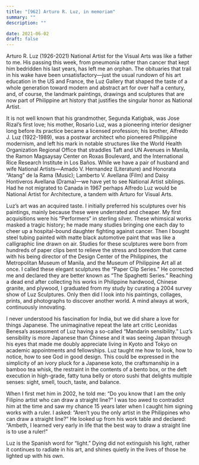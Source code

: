 ```yaml
---
title: "[962] Arturo R. Luz, in memoriam"
summary: ""
description: ""

date: 2021-06-02
draft: false
---
```


Arturo R. Luz (1926-2021) National Artist for the Visual Arts was like a father to me. His passing this week, from pneumonia rather than cancer that kept him bedridden his last years, has left me an orphan. The obituaries that trail in his wake have been unsatisfactory—just the usual rundown of his art education in the US and France, the Luz Gallery that shaped the taste of a whole generation toward modern and abstract art for over half a century, and, of course, the landmark paintings, drawings and sculptures that are now part of Philippine art history that justifies the singular honor as National Artist.

It is not well known that his grandmother, Segunda Katigbak, was Jose Rizal’s first love; his mother, Rosario Luz, was a pioneering interior designer long before its practice became a licensed profession; his brother, Alfredo J. Luz (1922-1989), was a postwar architect who pioneered Philippine modernism, and left his mark in notable structures like the World Health Organization Regional Office that straddles Taft and UN Avenues in Manila, the Ramon Magsaysay Center on Roxas Boulevard, and the International Rice Research Institute in Los Baños. While we have a pair of husband and wife National Artists—Amado V. Hernandez (Literature) and Honorata “Atang” de la Rama (Music); Lamberto V. Avellana (Film) and Daisy Hontiveros Avellana (Drama)—we have yet to see National Artist siblings. Had he not migrated to Canada in 1967 perhaps Alfredo Luz would be National Artist for Architecture, a tandem with Arturo for Visual Arts.

Luz’s art was an acquired taste. I initially preferred his sculptures over his paintings, mainly because these were underrated and cheaper. My first acquisitions were his “Performers” in sterling silver. These whimsical works masked a tragic history; he made many studies bringing one each day to cheer up a hospital-bound daughter fighting against cancer. Then I bought steel tubing painted with matte black automotive paint that was like a calligraphic line drawn on air. Studies for these sculptures were born from hundreds of paper clips bent to relieve the stress and boredom that came with his being director of the Design Center of the Philippines, the Metropolitan Museum of Manila, and the Museum of Philippine Art all at once. I called these elegant sculptures the “Paper Clip Series.” He corrected me and declared they are better known as “The Spaghetti Series.” Reaching a dead end after collecting his works in Philippine hardwood, Chinese granite, and plywood, I graduated from my study by curating a 2004 survey show of Luz Sculptures. Only then did I look into his paintings, collages, prints, and photographs to discover another world. A mind always at work, continuously innovating.

I never understood his fascination for India, but we did share a love for things Japanese. The unimaginative repeat the late art critic Leonidas Benesa’s assessment of Luz having a so-called “Mandarin sensibility.” Luz’s sensibility is more Japanese than Chinese and it was seeing Japan through his eyes that made me doubly appreciate living in Kyoto and Tokyo on academic appointments and fellowships. Luz taught me how to look, how to notice, how to see God in good design. This could be expressed in the simplicity of an ivory pluck for a Japanese koto, the craftsmanship in a bamboo tea whisk, the restraint in the contents of a bento box, or the deft execution in high-grade, fatty tuna belly or otoro sushi that delights multiple senses: sight, smell, touch, taste, and balance.

When I first met him in 2002, he told me: “Do you know that I am the only Filipino artist who can draw a straight line?” I was too awed to contradict him at the time and saw my chance 15 years later when I caught him signing works with a ruler. I asked: “Aren’t you the only artist in the Philippines who can draw a straight line?” He looked up from his work table and declared: “Ambeth, I learned very early in life that the best way to draw a straight line is to use a ruler!”

Luz is the Spanish word for “light.” Dying did not extinguish his light, rather it continues to radiate in his art, and shines quietly in the lives of those he lighted up with his own.

